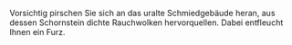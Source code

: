 Vorsichtig pirschen Sie sich an das uralte Schmiedgebäude heran, aus dessen
Schornstein dichte Rauchwolken hervorquellen. Dabei entfleucht Ihnen ein Furz.